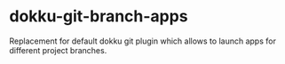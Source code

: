 dokku-git-branch-apps
=====================

Replacement for default dokku git plugin which allows to launch apps for different project branches.
